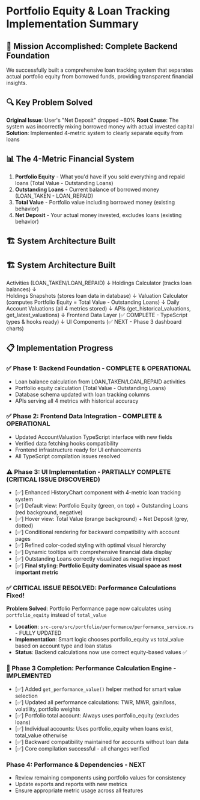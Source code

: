 # Portfolio Equity & Loan Tracking Implementation Summary

## 🎯 **Mission Accomplished: Complete Backend Foundation**

We successfully built a comprehensive loan tracking system that separates actual portfolio equity from borrowed funds, providing transparent financial insights.

## 🔍 **Key Problem Solved**

**Original Issue**: User's "Net Deposit" dropped ~80%
**Root Cause**: The system was incorrectly mixing borrowed money with actual invested capital
**Solution**: Implemented 4-metric system to clearly separate equity from loans

## 📊 **The 4-Metric Financial System**

1. **Portfolio Equity** - What you'd have if you sold everything and repaid loans (Total Value - Outstanding Loans)
2. **Outstanding Loans** - Current balance of borrowed money (LOAN_TAKEN - LOAN_REPAID)  
3. **Total Value** - Portfolio value including borrowed money (existing behavior)
4. **Net Deposit** - Your actual money invested, excludes loans (existing behavior)

## 🏗️ **System Architecture Built**

## 🏗️ **System Architecture Built**
Activities (LOAN_TAKEN/LOAN_REPAID) 
    ↓
Holdings Calculator (tracks loan balances)
    ↓  
Holdings Snapshots (stores loan data in database)
    ↓
Valuation Calculator (computes Portfolio Equity = Total Value - Outstanding Loans)
    ↓
Daily Account Valuations (all 4 metrics stored)
    ↓
APIs (get_historical_valuations, get_latest_valuations)
    ↓
Frontend Data Layer (✅ COMPLETE - TypeScript types & hooks ready)
    ↓
UI Components (✅ NEXT - Phase 3 dashboard charts)

## 📋 **Implementation Progress**

### ✅ Phase 1: Backend Foundation - COMPLETE & OPERATIONAL
- Loan balance calculation from LOAN_TAKEN/LOAN_REPAID activities
- Portfolio equity calculation (Total Value - Outstanding Loans)
- Database schema updated with loan tracking columns
- APIs serving all 4 metrics with historical accuracy

### ✅ Phase 2: Frontend Data Integration - COMPLETE & OPERATIONAL  
- Updated AccountValuation TypeScript interface with new fields
- Verified data fetching hooks compatibility 
- Frontend infrastructure ready for UI enhancements
- All TypeScript compilation issues resolved

### ⚠️ Phase 3: UI Implementation - PARTIALLY COMPLETE (CRITICAL ISSUE DISCOVERED)
- [✅] Enhanced HistoryChart component with 4-metric loan tracking system
- [✅] Default view: Portfolio Equity (green, on top) + Outstanding Loans (red background, negative)
- [✅] Hover view: Total Value (orange background) + Net Deposit (grey, dotted)
- [✅] Conditional rendering for backward compatibility with account pages
- [✅] Refined color-coded styling with optimal visual hierarchy
- [✅] Dynamic tooltips with comprehensive financial data display
- [✅] Outstanding Loans correctly visualized as negative impact
- [✅] **Final styling: Portfolio Equity dominates visual space as most important metric**

### ✅ CRITICAL ISSUE RESOLVED: Performance Calculations Fixed!
**Problem Solved**: Portfolio Performance page now calculates using `portfolio_equity` instead of `total_value`
- **Location**: `src-core/src/portfolio/performance/performance_service.rs` - FULLY UPDATED
- **Implementation**: Smart logic chooses portfolio_equity vs total_value based on account type and loan status
- **Status**: Backend calculations now use correct equity-based values ✅

### 🎯 Phase 3 Completion: Performance Calculation Engine - IMPLEMENTED
- [✅] Added `get_performance_value()` helper method for smart value selection
- [✅] Updated all performance calculations: TWR, MWR, gain/loss, volatility, portfolio weights
- [✅] Portfolio total account: Always uses portfolio_equity (excludes loans)
- [✅] Individual accounts: Uses portfolio_equity when loans exist, total_value otherwise  
- [✅] Backward compatibility maintained for accounts without loan data
- [✅] Core compilation successful - all changes verified

### Phase 4: Performance & Dependencies - NEXT
- Review remaining components using portfolio values for consistency
- Update exports and reports with new metrics
- Ensure appropriate metric usage across all features
